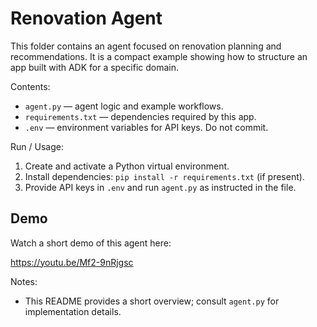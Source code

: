 # Renovation Agent

This folder contains an agent focused on renovation planning and recommendations. It is a compact example showing how to structure an app built with ADK for a specific domain.

Contents:
- `agent.py` — agent logic and example workflows.
- `requirements.txt` — dependencies required by this app.
- `.env` — environment variables for API keys. Do not commit.

Run / Usage:
1. Create and activate a Python virtual environment.
2. Install dependencies: `pip install -r requirements.txt` (if present).
3. Provide API keys in `.env` and run `agent.py` as instructed in the file.

Demo
----

Watch a short demo of this agent here:

https://youtu.be/Mf2-9nRjgsc

Notes:
- This README provides a short overview; consult `agent.py` for implementation details.
